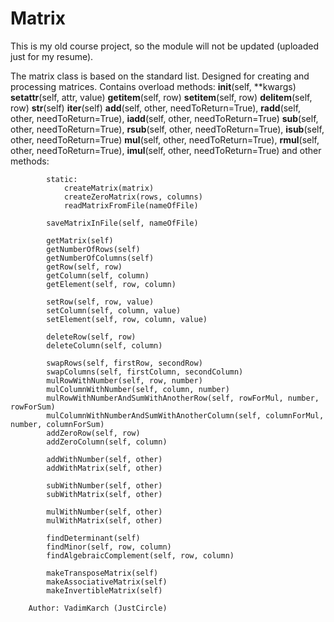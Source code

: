 # Matrix

This is my old course project, so the module will not be updated (uploaded just for my resume).

The matrix class is based on the standard list. 
        Designed for creating and processing matrices. 
        Contains overload methods:
            __init__(self, **kwargs)
            __setattr__(self, attr, value)
            __getitem__(self, row)
            __setitem__(self, row)
            __delitem__(self, row)
            __str__(self)
            __iter__(self)
            __add__(self, other, needToReturn=True), __radd__(self, other, needToReturn=True), __iadd__(self, other, needToReturn=True)
            __sub__(self, other, needToReturn=True), __rsub__(self, other, needToReturn=True), __isub__(self, other, needToReturn=True)
            __mul__(self, other, needToReturn=True), __rmul__(self, other, needToReturn=True), __imul__(self, other, needToReturn=True)
         and other methods:

            static:
                createMatrix(matrix)
                createZeroMatrix(rows, columns)
                readMatrixFromFile(nameOfFile)

            saveMatrixInFile(self, nameOfFile)

            getMatrix(self)
            getNumberOfRows(self)
            getNumberOfColumns(self)
            getRow(self, row)
            getColumn(self, column)
            getElement(self, row, column)

            setRow(self, row, value)
            setColumn(self, column, value)
            setElement(self, row, column, value)

            deleteRow(self, row)
            deleteColumn(self, column)

            swapRows(self, firstRow, secondRow)
            swapColumns(self, firstColumn, secondColumn)
            mulRowWithNumber(self, row, number)
            mulColumnWithNumber(self, column, number)
            mulRowWithNumberAndSumWithAnotherRow(self, rowForMul, number, rowForSum)
            mulColumnWithNumberAndSumWithAnotherColumn(self, columnForMul, number, columnForSum)
            addZeroRow(self, row)
            addZeroColumn(self, column)

            addWithNumber(self, other)
            addWithMatrix(self, other)

            subWithNumber(self, other)
            subWithMatrix(self, other)

            mulWithNumber(self, other)
            mulWithMatrix(self, other)

            findDeterminant(self)
            findMinor(self, row, column)
            findAlgebraicComplement(self, row, column)

            makeTransposeMatrix(self)
            makeAssociativeMatrix(self)
            makeInvertibleMatrix(self)

        Author: VadimKarch (JustCircle)
